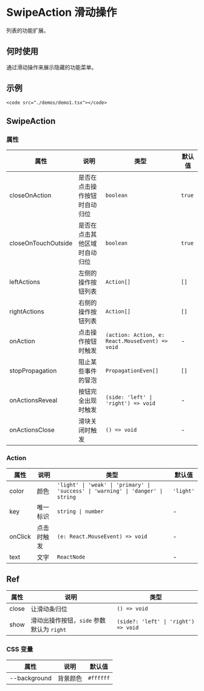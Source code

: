 # SwipeAction 滑动操作

列表的功能扩展。

## 何时使用

通过滑动操作来展示隐藏的功能菜单。

## 示例

`<code src="./demos/demo1.tsx"></code>`

## SwipeAction

### 属性

| 属性 | 说明 | 类型 | 默认值 |
| --- | --- | --- | --- |
| closeOnAction | 是否在点击操作按钮时自动归位 | `boolean` | `true` |
| closeOnTouchOutside | 是否在点击其他区域时自动归位 | `boolean` | `true` |
| leftActions | 左侧的操作按钮列表 | `Action[]` | `[]` |
| rightActions | 右侧的操作按钮列表 | `Action[]` | `[]` |
| onAction | 点击操作按钮时触发 | `(action: Action, e: React.MouseEvent) => void` | - |
| stopPropagation | 阻止某些事件的冒泡 | `PropagationEven[]` | `[]` |
| onActionsReveal | 按钮完全出现时触发 | `(side: 'left' \| 'right') => void` | - |
| onActionsClose | 滑块关闭时触发 | `() => void` | - |

### Action

| 属性 | 说明 | 类型 | 默认值 |
| --- | --- | --- | --- |
| color | 颜色 | `'light' \| 'weak' \| 'primary' \| 'success' \| 'warning' \| 'danger' \| string` | `'light'` |
| key | 唯一标识 | `string \| number` | - |
| onClick | 点击时触发 | `(e: React.MouseEvent) => void` | - |
| text | 文字 | `ReactNode` | - |

## Ref

| 属性 | 说明 | 类型 |
| --- | --- | --- |
| close | 让滑动条归位 | `() => void` |
| show | 滑动出操作按钮，`side` 参数默认为 `right` | `(side?: 'left' \| 'right') => void` |

### CSS 变量

| 属性         | 说明     | 默认值    |
| ------------ | -------- | --------- |
| --background | 背景颜色 | `#ffffff` |

